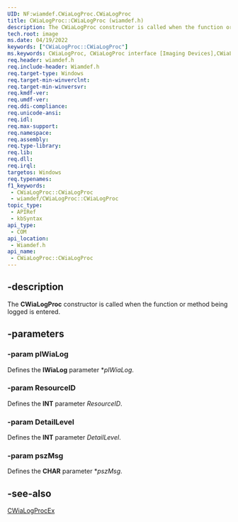 ```yaml
---
UID: NF:wiamdef.CWiaLogProc.CWiaLogProc
title: CWiaLogProc::CWiaLogProc (wiamdef.h)
description: The CWiaLogProc constructor is called when the function or method being logged is entered.
tech.root: image
ms.date: 04/19/2022
keywords: ["CWiaLogProc::CWiaLogProc"]
ms.keywords: CWiaLogProc, CWiaLogProc interface [Imaging Devices],CWiaLogProc method, CWiaLogProc method [Imaging Devices], CWiaLogProc method [Imaging Devices],CWiaLogProc interface, CWiaLogProc.CWiaLogProc, CWiaLogProc::CWiaLogProc, image.cwialogproc_cwialogproc, wiamdef/CWiaLogProc::CWiaLogProc
req.header: wiamdef.h
req.include-header: Wiamdef.h
req.target-type: Windows
req.target-min-winverclnt: 
req.target-min-winversvr: 
req.kmdf-ver: 
req.umdf-ver: 
req.ddi-compliance: 
req.unicode-ansi: 
req.idl: 
req.max-support: 
req.namespace: 
req.assembly: 
req.type-library: 
req.lib: 
req.dll: 
req.irql: 
targetos: Windows
req.typenames: 
f1_keywords:
 - CWiaLogProc::CWiaLogProc
 - wiamdef/CWiaLogProc::CWiaLogProc
topic_type:
 - APIRef
 - kbSyntax
api_type:
 - COM
api_location:
 - Wiamdef.h
api_name:
 - CWiaLogProc::CWiaLogProc
---
```


## -description

The **CWiaLogProc** constructor is called when the function or method being logged is entered.

## -parameters

### -param pIWiaLog

Defines the **IWiaLog** parameter **pIWiaLog*.

### -param ResourceID

Defines the **INT** parameter *ResourceID*.

### -param DetailLevel

Defines the **INT** parameter *DetailLevel*.

### -param pszMsg

Defines the **CHAR** parameter **pszMsg*.

## -see-also

[CWiaLogProcEx](./nf-wiamdef-cwialogprocex-cwialogprocex.md)